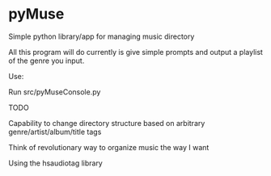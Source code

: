 # pyMuse
Simple python library/app for managing music directory

All this program will do currently is give simple prompts and output a playlist of the genre you input.


Use:

Run src/pyMuseConsole.py




TODO

Capability to change directory structure based on arbitrary genre/artist/album/title tags

Think of revolutionary way to organize music the way I want




Using the hsaudiotag library
